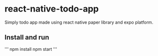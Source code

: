 # react-native-todo-app

Simply todo app made using react native paper library and expo platform.

## Install and run

'''
npm install
npm start
'''
